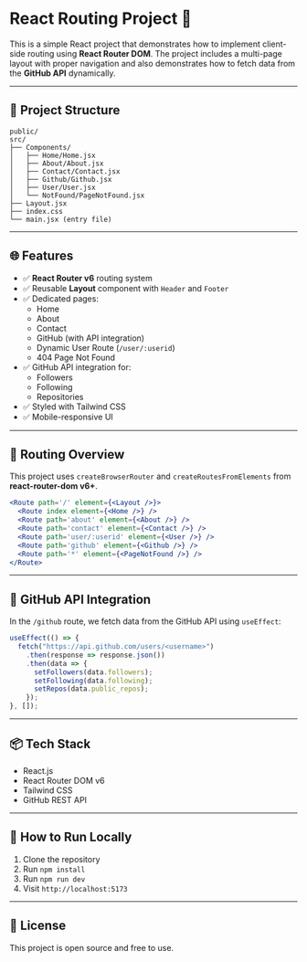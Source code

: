 
# React Routing Project 🚀

This is a simple React project that demonstrates how to implement client-side routing using **React Router DOM**. The project includes a multi-page layout with proper navigation and also demonstrates how to fetch data from the **GitHub API** dynamically.

---

## 📁 Project Structure

```
public/
src/
├── Components/
│   ├── Home/Home.jsx
│   ├── About/About.jsx
│   ├── Contact/Contact.jsx
│   ├── Github/Github.jsx
│   ├── User/User.jsx
│   └── NotFound/PageNotFound.jsx
├── Layout.jsx
├── index.css
└── main.jsx (entry file)
```

---

## 🌐 Features

- ✅ **React Router v6** routing system  
- ✅ Reusable **Layout** component with `Header` and `Footer`  
- ✅ Dedicated pages:
  - Home  
  - About  
  - Contact  
  - GitHub (with API integration)  
  - Dynamic User Route (`/user/:userid`)  
  - 404 Page Not Found  
- ✅ GitHub API integration for:
  - Followers  
  - Following  
  - Repositories  
- ✅ Styled with Tailwind CSS  
- ✅ Mobile-responsive UI  

---

## 🧭 Routing Overview

This project uses `createBrowserRouter` and `createRoutesFromElements` from **react-router-dom v6+**.

```jsx
<Route path='/' element={<Layout />}>
  <Route index element={<Home />} />
  <Route path='about' element={<About />} />
  <Route path='contact' element={<Contact />} />
  <Route path='user/:userid' element={<User />} />
  <Route path='github' element={<Github />} />
  <Route path='*' element={<PageNotFound />} />
</Route>
```

---

## 🔗 GitHub API Integration

In the `/github` route, we fetch data from the GitHub API using `useEffect`:

```jsx
useEffect(() => {
  fetch("https://api.github.com/users/<username>")
    .then(response => response.json())
    .then(data => {
      setFollowers(data.followers);
      setFollowing(data.following);
      setRepos(data.public_repos);
    });
}, []);
```

---

## 📦 Tech Stack

- React.js  
- React Router DOM v6  
- Tailwind CSS  
- GitHub REST API  

---

## 🚀 How to Run Locally

1. Clone the repository  
2. Run `npm install`  
3. Run `npm run dev`  
4. Visit `http://localhost:5173`

---

## 📄 License

This project is open source and free to use.
